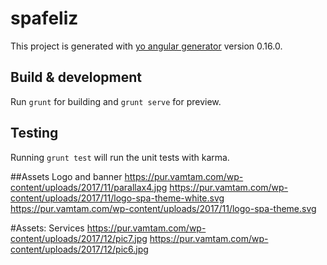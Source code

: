 # spafeliz

This project is generated with [yo angular generator](https://github.com/yeoman/generator-angular)
version 0.16.0.

## Build & development

Run `grunt` for building and `grunt serve` for preview.

## Testing

Running `grunt test` will run the unit tests with karma.

##Assets Logo and banner
https://pur.vamtam.com/wp-content/uploads/2017/11/parallax4.jpg
https://pur.vamtam.com/wp-content/uploads/2017/11/logo-spa-theme-white.svg
https://pur.vamtam.com/wp-content/uploads/2017/11/logo-spa-theme.svg

#Assets: Services
https://pur.vamtam.com/wp-content/uploads/2017/12/pic7.jpg
https://pur.vamtam.com/wp-content/uploads/2017/12/pic6.jpg